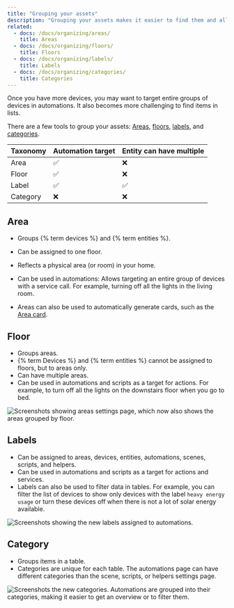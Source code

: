 ```yaml
---
title: "Grouping your assets"
description: "Grouping your assets makes it easier to find them and allows you to target groups in automations."
related:
  - docs: /docs/organizing/areas/
    title: Areas
  - docs: /docs/organizing/floors/
    title: Floors
  - docs: /docs/organizing/labels/
    title: Labels
  - docs: /docs/organizing/categories/
    title: Categories
---
```


Once you have more devices, you may want to target entire groups of devices in automations. It also becomes more challenging to find items in lists.

There are a few tools to group your assets: [Areas](#areas), [floors](#floors), [labels](#labels), and [categories](#categories).

| Taxonomy | Automation target | Entity can have multiple |
| -------- | ----------------- | ------------------------ |
| Area     | ✅                 | ❌                        |
| Floor    | ✅                 | ❌                        |
| Label    | ✅                 | ✅                        |
| Category | ❌                 | ❌                        |

## Area

- Groups {% term devices %} and {% term entities %}.
- Can be assigned to one floor.
- Reflects a physical area (or room) in your home.
- Can be used in automations: Allows targeting an entire group of devices with a service call. For example, turning off all the lights in the living room.

- Areas can also be used to automatically generate cards, such as the [Area card](/dashboards/area/).

## Floor

- Groups areas.
- {% term Devices %} and {% term entities %} cannot be assigned to floors, but to areas only.
- Can have multiple areas.
- Can be used in automations and scripts as a target for actions. For example, to turn off all the lights on the downstairs floor when you go to bed.

<img class="no-shadow" src='/images/organizing/floors.png' alt='Screenshots showing areas settings page, which now also shows the areas grouped by floor.'>

## Labels

- Can be assigned to areas, devices, entities, automations, scenes, scripts, and helpers.
- Can be used in automations and scripts as a target for actions and services.
- Labels can also be used to filter data in tables. For example, you can filter the list of devices to show only devices with the label `heavy energy usage` or turn these devices off when there is not a lot of solar energy available.

<img class="no-shadow" src='/images/organizing/labels.png' alt='Screenshots showing the new labels assigned to automations.'>

## Category

- Groups items in a table.
- Categories are unique for each table. The automations page can have different categories than the scene, scripts, or helpers settings page.

<img class="no-shadow" src='/images/organizing/categories.png' alt='Screenshots the new categories. Automations are grouped into their categories, making it easier to get an overview or to filter them.'>
